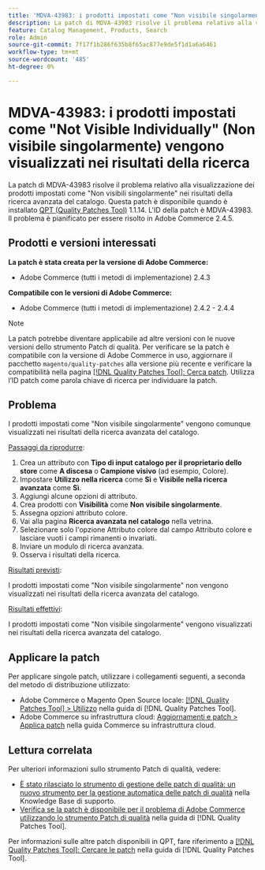 ```yaml
---
title: 'MDVA-43983: i prodotti impostati come "Non visibile singolarmente" vengono visualizzati nei risultati di ricerca'
description: La patch di MDVA-43983 risolve il problema relativo alla visualizzazione dei prodotti impostati come "Non visibili singolarmente" nei risultati della ricerca avanzata del catalogo. Questa patch è disponibile quando è installato [Quality Patches Tool (QPT)](https://experienceleague.adobe.com/it/docs/commerce-knowledge-base/kb/announcements/commerce-announcements/magento-quality-patches-released-new-tool-to-self-serve-quality-patches) 1.1.14. L'ID della patch è MDVA-43983. Il problema è pianificato per essere risolto in Adobe Commerce 2.4.5.
feature: Catalog Management, Products, Search
role: Admin
source-git-commit: 7f17f1b286f635b8f65ac877e9de5f1d1a6a6461
workflow-type: tm+mt
source-wordcount: '485'
ht-degree: 0%

---
```


# MDVA-43983: i prodotti impostati come &quot;Not Visible Individually&quot; (Non visibile singolarmente) vengono visualizzati nei risultati della ricerca

La patch di MDVA-43983 risolve il problema relativo alla visualizzazione dei prodotti impostati come &quot;Non visibili singolarmente&quot; nei risultati della ricerca avanzata del catalogo. Questa patch è disponibile quando è installato [QPT (Quality Patches Tool)](https://experienceleague.adobe.com/it/docs/commerce-knowledge-base/kb/announcements/commerce-announcements/magento-quality-patches-released-new-tool-to-self-serve-quality-patches) 1.1.14. L&#39;ID della patch è MDVA-43983. Il problema è pianificato per essere risolto in Adobe Commerce 2.4.5.

## Prodotti e versioni interessati

**La patch è stata creata per la versione di Adobe Commerce:**

* Adobe Commerce (tutti i metodi di implementazione) 2.4.3

**Compatibile con le versioni di Adobe Commerce:**

* Adobe Commerce (tutti i metodi di implementazione) 2.4.2 - 2.4.4

>[!NOTE]
>
>La patch potrebbe diventare applicabile ad altre versioni con le nuove versioni dello strumento Patch di qualità. Per verificare se la patch è compatibile con la versione di Adobe Commerce in uso, aggiornare il pacchetto `magento/quality-patches` alla versione più recente e verificare la compatibilità nella pagina [[!DNL Quality Patches Tool]: Cerca patch](https://experienceleague.adobe.com/it/docs/commerce-knowledge-base/kb/announcements/commerce-announcements/magento-quality-patches-released-new-tool-to-self-serve-quality-patches). Utilizza l’ID patch come parola chiave di ricerca per individuare la patch.

## Problema

I prodotti impostati come &quot;Non visibile singolarmente&quot; vengono comunque visualizzati nei risultati della ricerca avanzata del catalogo.

<u>Passaggi da riprodurre</u>:

1. Crea un attributo con **Tipo di input catalogo per il proprietario dello store** come **A discesa** o **Campione visivo** (ad esempio, Colore).
1. Impostare **Utilizzo nella ricerca** come **Sì** e **Visibile nella ricerca avanzata** come **Sì**.
1. Aggiungi alcune opzioni di attributo.
1. Crea prodotti con **Visibilità** come **Non visibile singolarmente**.
1. Assegna opzioni attributo colore.
1. Vai alla pagina **Ricerca avanzata nel catalogo** nella vetrina.
1. Selezionare solo l&#39;opzione Attributo colore dal campo Attributo colore e lasciare vuoti i campi rimanenti o invariati.
1. Inviare un modulo di ricerca avanzata.
1. Osserva i risultati della ricerca.

<u>Risultati previsti</u>:

I prodotti impostati come &quot;Non visibile singolarmente&quot; non vengono visualizzati nei risultati della ricerca avanzata del catalogo.

<u>Risultati effettivi</u>:

I prodotti impostati come &quot;Non visibile singolarmente&quot; vengono visualizzati nei risultati della ricerca avanzata del catalogo.

## Applicare la patch

Per applicare singole patch, utilizzare i collegamenti seguenti, a seconda del metodo di distribuzione utilizzato:

* Adobe Commerce o Magento Open Source locale: [[!DNL Quality Patches Tool] > Utilizzo](/help/tools/quality-patches-tool/usage.md) nella guida di [!DNL Quality Patches Tool].
* Adobe Commerce su infrastruttura cloud: [Aggiornamenti e patch > Applica patch](https://experienceleague.adobe.com/docs/commerce-cloud-service/user-guide/develop/upgrade/apply-patches.html?lang=it) nella guida Commerce su infrastruttura cloud.

## Lettura correlata

Per ulteriori informazioni sullo strumento Patch di qualità, vedere:

* [È stato rilasciato lo strumento di gestione delle patch di qualità: un nuovo strumento per la gestione automatica delle patch di qualità](https://experienceleague.adobe.com/it/docs/commerce-knowledge-base/kb/announcements/commerce-announcements/magento-quality-patches-released-new-tool-to-self-serve-quality-patches) nella Knowledge Base di supporto.
* [Verifica se la patch è disponibile per il problema di Adobe Commerce utilizzando lo strumento Patch di qualità](/help/tools/quality-patches-tool/patches-available-in-qpt/check-patch-for-magento-issue-with-magento-quality-patches.md) nella guida di [!DNL Quality Patches Tool].

Per informazioni sulle altre patch disponibili in QPT, fare riferimento a [[!DNL Quality Patches Tool]: Cercare le patch](https://experienceleague.adobe.com/tools/commerce-quality-patches/index.html?lang=it) nella guida di [!DNL Quality Patches Tool].
